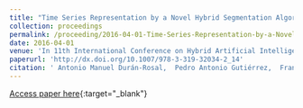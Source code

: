 ```yaml
---
title: "Time Series Representation by a Novel Hybrid Segmentation Algorithm"
collection: proceedings
permalink: /proceeding/2016-04-01-Time-Series-Representation-by-a-Novel-Hybrid-Segmentation-Algorithm
date: 2016-04-01
venue: 'In 11th International Conference on Hybrid Artificial Intelligent Systems (HAIS2016)'
paperurl: 'http://dx.doi.org/10.1007/978-3-319-32034-2_14'
citation: ' Antonio Manuel Durán-Rosal,  Pedro Antonio Gutiérrez,  Francisco José Martínez-Estudillo,  César Hervás-Martínez, &quot;Time Series Representation by a Novel Hybrid Segmentation Algorithm.&quot; In 11th International Conference on Hybrid Artificial Intelligent Systems (HAIS2016), Lecture Notes in Computer Science, Vol.9648, 2016, Sevilla (Spain), pp.163-173.'
---
```

[Access paper here](http://dx.doi.org/10.1007/978-3-319-32034-2_14){:target="_blank"}
